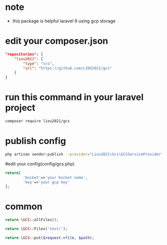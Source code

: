 # note
- this package is helpful laravel 9 using gcp storage

# edit your composer.json
```json
"repositories": {
    "liou2021": {
        "type": "vcs", 
        "url": "https://github.com/LIOU2021/gcs"
    }
}
```

# run this command in your laravel project
```bash
composer require liou2021/gcs
```

# publish config
```bash
php artisan vendor:publish --provider="Liou2021\Gcs\GCSServiceProvider"
```

#edit your config(config/gcs.php)
```php
return[
        'bucket'=>'your bucket name',
        'key'=>'your gcp key'
];

```

# common
```php
return \GCS::allFiles();

return \GCS::Files('test/');

return \GCS::put($request->file, $path);
```
